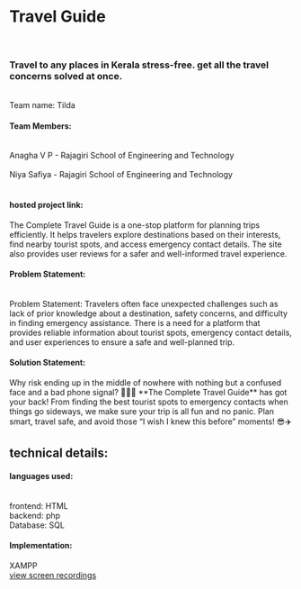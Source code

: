 <h1>Travel Guide</h1><br>
<h3>Travel to any places in Kerala stress-free. get all the travel concerns solved at once.</h3>
<br>Team name: Tilda<br>
<h4>Team Members:</h4>
 <br> <div>Anagha V P - Rajagiri School of Engineering and Technology</div>
 <br><div> Niya Safiya - Rajagiri School of Engineering and Technology<br></div>
<br><h4>hosted project link: </h4>
The Complete Travel Guide is a one-stop platform for planning trips efficiently. It helps travelers explore destinations based on their interests, find nearby tourist spots, and access emergency contact details. The site also provides user reviews for a safer and well-informed travel experience.<br>
<h4>Problem Statement:</h4><br>
<div>Problem Statement: 
Travelers often face unexpected challenges such as lack of prior knowledge about a destination, safety concerns, and difficulty in finding emergency assistance. There is a need for a platform that provides reliable information about tourist spots, emergency contact details, and user experiences to ensure a safe and well-planned trip.</div>
<h4>Solution Statement:</h4>
Why risk ending up in the middle of nowhere with nothing but a confused face and a bad phone signal? 🤔🚶‍♂️ **The Complete Travel Guide** has got your back! From finding the best tourist spots to emergency contacts when things go sideways, we make sure your trip is all fun and no panic. Plan smart, travel safe, and avoid those “I wish I knew this before” moments! 😎✈️<br>
<h2>technical details:</h2> 
<h4>languages used:</h4><br>
frontend: HTML<br>
backend: php<br>
Database: SQL<br>
<h4>Implementation: <br></h4>
XAMPP<br>
<a href="https://drive.google.com/drive/folders/17luflhJegVXj9IxnK58nvuCmLaF7CYJF"> view screen recordings</a>
